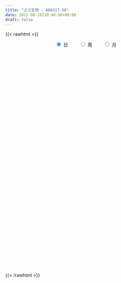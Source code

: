 ```yaml
---
title: "之江生物 - 688317.SH"
date: 2022-08-16T20:48:50+08:00
draft: false
---
```

{{< rawhtml >}}
    <div style="text-align: center">
        <label style="padding: 1rem;"><input style="margin-right: .5rem" type="radio" name="period" value="D" checked onclick="period_change(this)">日</label>
        <label style="padding: 1rem;"><input style="margin-right: .5rem" type="radio" name="period" value="W" onclick="period_change(this)">周</label>
        <label style="padding: 1rem;"><input style="margin-right: .5rem" type="radio" name="period" value="M" onclick="period_change(this)">月</label>
    </div>
    <div id="chart" style="height: 700px;"></div> 
    <script type="text/javascript">
        const D_v = [273358.07,138900.09,87414.25,126066.02,155327.26,144778.95,101269.28,61443.88,83356.17,82583.68,55720.2,56661.61,57348.18,55722.49,40758.19,35967.13,28351.02,38678.85,33268.56,25450.0,26402.52,19611.68,25934.33,51306.34,23849.63,21072.86,20633.33,18527.13,21938.67,14852.11,18927.8,24441.54,22273.63,13093.3,20002.45,15593.29,11213.88,16609.85,15470.84,12709.97,13840.85,11648.99,9468.67,8414.32,7580.34,9095.25,9468.7,7954.92,6936.21,13900.1,14824.82,9898.2,15842.71,10592.05,8342.92,27995.97,17737.87,66024.66,67818.02,68942.82,74286.68,62999.62,43279.19,56809.64,112675.01,99582.14,98002.1,112610.33,60987.16,61069.56,42192.27,26543.36,23295.06,35895.18,24966.22,27757.25,34945.78,25402.89,23434.79,20730.93,21725.67,18390.66,18671.82,20775.34,36966.22,25278.83,60686.53,40297.83,32403.23,20077.08,25009.03,24147.67,26710.16,12986.6,20447.94,15670.17,19231.57,18539.03,10972.2,15643.72,27826.16,15545.38,17591.29,15993.47,12956.09,23278.91,33909.02,23340.0,26867.68,23320.5,10689.36,16472.54,9513.71,19354.03,8890.85,9884.41,10885.35,11101.23,8081.31,10611.03,21738.21,28292.15,19626.34,11213.04,12462.9,14660.64,15119.04,36161.84,29359.53,42731.28,54808.63,65030.96,46223.71,42141.08,35436.4,23849.94,17589.18,19510.25,15419.46,20557.45,16778.1,27637.7,12763.18,12151.11,13490.54,11133.12,11824.27,9093.1,18255.72,37794.89,25943.88,15110.23,9947.19,7938.45,8989.6,9570.33,9397.83,8911.13,13925.08,12100.41,14034.12,10274.3,8874.7,8156.02,10785.83,6238.2,5880.92,5944.57,6311.63,4910.22,9681.28,4585.9,4935.34,4911.21,4777.13,4915.09,4009.01,4461.61,5825.1,11629.29,5551.25,7247.71,4416.69,3131.97,3802.04,6356.61,6552.75,5430.14,9389.93,7057.86,9678.38,4998.47,6451.83,20236.3,7442.92,14419.71,9153.11,10421.01,26305.23,13485.7,8657.18,10240.62,7225.33,8632.42,18845.42,10729.45,13681.76,16779.44,70943.55,56889.27,27149.31,21926.4,17346.11,21005.3,12548.12,8370.28,15886.24,9020.05,8677.36,15242.63,11100.45,9863.11,6912.41,15019.35,10498.54,6663.26,13385.28,6794.76,4758.54,5770.25,7431.64,9664.51,9039.65,6953.43,11020.39,6723.19,36079.7,75176.81,92744.56,66098.79,114039.17,118119.79,104007.9,113233.32,130231.79,130888.17,118263.92,46340.47,55067.38,34584.67,63035.07,122456.03,47837.97,45695.36,48300.62,53674.42,134504.94,60717.4,40515.5,70991.46,45977.14,64201.74,50838.95,55845.6,48287.39,66045.5,68132.4,88426.75,61154.18,75964.32,147679.11,123349.66,101428.55,90588.03,62793.3,107774.86,224620.88,211225.12,118441.78,118109.27,104350.38,91166.22,89922.42,76076.19,43262.87,59561.8,65060.96,57456.26,114317.35,67740.34,74191.19,46220.3,48595.61,43777.36,50996.19,107862.58,72503.67,44758.18,99557.93,72308.31,69015.43,42626.62,39286.49,69275.85,34577.86,48107.73,36349.87,39765.54,86745.19,48368.47,111857.43,127687.34,65556.96,56348.5,64758.84,63811.84,36241.0,34317.59,53383.95,20513.14,46423.19,219411.67,352689.37,357258.05,236778.45,160921.21,108851.19,130968.15,122404.67,75947.27,83813.9,125703.41,87765.99,96055.42,65425.62,93171.18,60503.62,74500.27,97759.99,66560.76,58016.25,68188.59,57157.78,108988.05,70204.0,80437.31,90750.26,88038.59,69730.75,38129.49,30524.77,185870.74,116520.55,67766.65,58675.08,74782.73,90222.14,70183.14,35290.71,140549.92,120735.71,111349.39,91776.86,130520.97,77113.07,65682.49,243787.88,207138.12,232778.09,184090.55,160298.34,142181.77,159711.19,111506.27,73512.82,113797.87,116786.38,75438.35,67342.12,54458.08,104592.96,65159.72,46975.56]
const D_histogram = [0.0,-0.3120683761,-0.4389040738,-0.3009531923,0.4699421729,1.2584767345,1.2001873814,1.129006612,1.123017892,0.7223227019,0.4433127252,0.0225303278,-0.544239422,-0.7726993786,-1.1723217934,-1.5720035555,-1.6817061414,-1.3767098348,-1.2745534365,-1.1449919523,-1.065615137,-0.9211462092,-0.8581389524,-0.5839704135,-0.4368276374,-0.279655325,-0.2233540905,-0.1357163789,-0.1763121028,-0.1581823132,-0.207218989,-0.4765535917,-0.7641005715,-0.8611762638,-0.9683863805,-1.0836939278,-1.0564397108,-0.8475921538,-0.6162664958,-0.3822120533,-0.0965806865,0.0502716797,0.1125380601,0.1833609968,0.248396502,0.2579658949,0.3101763299,0.362695073,0.3786420978,0.4797340886,0.6341822406,0.6919157592,0.7731334696,0.7532845405,0.6521818563,0.7783803624,0.8561387121,1.2721178621,1.5964983383,1.9825839207,2.0003193081,2.1594916484,2.0577288472,1.9717510069,2.7227568784,2.9680866904,3.1863587502,2.0530467691,1.302840241,0.3141058713,-0.6128356136,-1.1868528066,-1.6523721568,-1.7013531048,-1.7789244219,-1.6537818629,-1.4841451295,-1.397429426,-1.3774494829,-1.2682944365,-1.2343510554,-1.136110363,-0.9592865709,-0.7562458174,-0.4218866072,-0.3057742338,0.2973975345,0.6215288136,0.7325713572,0.6693781125,0.6436303941,0.5761415632,0.1886009845,-0.0860949181,-0.3463033299,-0.5549216407,-0.5862626397,-0.6962398408,-0.6981811218,-0.5892330385,-0.3200615882,-0.1712535699,0.0044689221,0.011064107,-0.0057544125,0.1008545589,0.2566708218,0.284604601,0.2251656974,-0.0044967017,-0.1284148942,-0.2513799469,-0.2952528296,-0.4116620634,-0.4394979004,-0.3774479112,-0.3597309125,-0.2812032756,-0.2714209534,-0.2459087943,-0.3804312008,-0.1950790979,-0.0118752097,0.0697843519,0.0240076878,0.0213168209,0.0208348823,0.262307827,0.4303024978,0.7109337378,0.9858432782,1.4568502998,1.5032802172,1.259226096,0.8825928478,0.6448102252,0.4386814194,0.2353949628,0.0886824995,-0.0055090467,-0.1543668795,-0.4359087733,-0.5812837029,-0.6106681544,-0.7086477239,-0.6392916343,-0.5144565526,-0.4138266618,-0.4341701916,-0.8524752469,-1.2212895398,-1.4163511764,-1.4245985696,-1.3707873746,-1.2350177942,-0.9960211518,-0.7759725653,-0.580119672,-0.4753854395,-0.3817535059,-0.1931812035,-0.054740822,0.017703739,0.0392017946,0.135403107,0.1830924247,0.2517031208,0.2743733721,0.2843042242,0.2704036264,0.1619062455,0.1181368833,0.1035612841,0.1161081062,0.1268634317,0.1707426376,0.2039759237,0.1957824989,0.1392707168,0.2574209337,0.2931943387,0.3781766191,0.3897678377,0.4266151068,0.401083599,0.2698699883,0.1903611408,0.169330133,0.2501242852,0.2118837463,0.29328562,0.3413567468,0.3882131771,0.5164828208,0.5627967929,0.6567783939,0.6650853343,0.5858328979,0.6995790815,0.6803996335,0.6150120466,0.4671667143,0.3840903756,0.305522615,0.321271424,0.2675810594,0.2376662494,0.2485688796,0.6515067615,0.8940129994,0.8623075937,0.7713855836,0.5455239824,0.1582513391,-0.187081742,-0.3637923224,-0.4049374934,-0.4365287863,-0.4428882957,-0.3606144206,-0.3494459676,-0.3909303227,-0.3895986134,-0.3076437997,-0.3019191016,-0.3212497443,-0.431758425,-0.4918067122,-0.4789444,-0.4531509742,-0.3908539395,-0.2652941935,-0.1730685429,-0.1195779296,-0.1171479237,-0.0929752607,0.0784252877,0.7343546806,1.1192976383,1.3876041166,1.8393551876,2.3654484424,2.0768146483,1.2687776043,0.5384161859,-0.2063937944,-1.0273207689,-1.5570193267,-1.9290246635,-2.057677788,-2.2004196689,-2.3739556812,-2.3550885075,-2.196570007,-1.9327643056,-1.7515131036,-1.7545120482,-1.5912324802,-1.3758904771,-1.0767189718,-0.8167294895,-0.5203139899,-0.2288217672,-0.1083367252,0.0629066213,0.1247414895,0.2740196056,0.4441284382,0.5395063659,0.6500997977,0.8037941182,0.9618507884,1.031753594,0.7940510871,0.6039420746,0.7119909564,1.0621738683,1.1444832245,1.0155952559,0.8104669768,0.6711196618,0.6464245034,0.6449109,0.4810379337,0.3671232935,0.3139071217,0.1348838701,0.0966827357,0.2499984687,0.3079771721,0.2590631791,0.1866060913,0.1614779058,0.0240122126,-0.0312087305,0.0644503188,0.0925250707,0.0165680819,0.1027118659,0.0591546665,0.0972724313,0.0720434933,0.0133738231,-0.2246694601,-0.4051585066,-0.6917129168,-0.8749864396,-0.8140832752,-0.9984179468,-0.9728888907,-0.5666914684,-0.1812166638,0.0546890839,0.1703167418,0.2117649635,0.3068099511,0.346803693,0.320687458,0.1988897241,0.1009097587,0.0827531911,0.4472434206,1.1884341642,1.5536404521,1.4320339529,1.1673195313,0.7922152145,0.5278754856,0.2249994602,0.0154423353,-0.1214832929,-0.109065481,-0.1355470381,-0.2434250708,-0.2959171455,-0.2247525289,-0.2350157039,-0.3163024093,-0.2699209078,-0.2168114215,-0.1413532424,-0.1199766458,-0.136535366,-0.0525238895,-0.0291003013,0.0151749986,-0.0159896701,-0.0825576761,-0.2078431659,-0.2748218718,-0.3087756257,0.062083324,0.1999431954,0.2364116894,0.2419791787,0.2592439724,0.2376721266,0.0774755617,-0.003119299,0.0974078225,0.1974768552,0.3362352575,0.3629296101,0.5130780631,0.4954393598,0.3456269422,0.6388738686,0.5592837954,0.7690181963,0.899735665,0.9337331477,0.8144914934,0.3649189077,0.044381637,-0.1830440959,-0.1968185266,-0.1406038097,-0.215455347,-0.3297511675,-0.3784256154,-0.3015073219,-0.3464115001,-0.379012481]
const D_fast = [0.0,-0.3900854701,-0.6266471863,-0.5639346029,0.3244463055,1.4276000508,1.669357543,1.8804284267,2.1551941797,1.935079665,1.7668978696,1.3517480542,0.6489184489,0.2272836476,-0.4654192155,-1.2581018665,-1.7882309877,-1.8274121398,-2.0438941006,-2.2005806045,-2.3876075735,-2.473425198,-2.6249526793,-2.4967767438,-2.458840877,-2.3715823959,-2.371119684,-2.3174110671,-2.4020848167,-2.4235006054,-2.5243420285,-2.9128150291,-3.3913871518,-3.70375691,-4.0530636219,-4.4392946512,-4.6761503619,-4.6792008433,-4.6019418092,-4.4634403801,-4.2019541848,-4.0425338987,-3.9521330033,-3.8354698175,-3.7083351867,-3.6342743201,-3.5045198027,-3.3613272913,-3.250719742,-3.0296942291,-2.716700517,-2.4859880586,-2.2114869808,-2.0430147748,-1.9810719948,-1.6602783981,-1.3684853705,-0.6344767549,0.0890283059,0.9707598685,1.4885750828,2.1876203353,2.6002897458,3.0072496572,4.4389447484,5.426296233,6.4411579804,5.8211076915,5.3966112237,4.4864033218,3.4062529335,2.5355225389,1.6569101495,1.1825909253,0.6602885027,0.371985596,0.170586047,-0.0920556059,-0.4164380337,-0.6243565963,-0.8990009791,-1.0847878775,-1.147785728,-1.1338064289,-0.9049188705,-0.8652500556,-0.1877289037,0.2917845789,0.5859699618,0.6901212451,0.8252811253,0.9018276853,0.5614373526,0.2652177205,-0.0815665238,-0.4289152447,-0.6068219037,-0.8908590649,-1.0673456264,-1.1057058028,-0.9165497495,-0.8105551237,-0.6337154012,-0.6243541896,-0.6426113122,-0.510788701,-0.2908047327,-0.1917198033,-0.1948672825,-0.425653857,-0.5816757731,-0.7674858125,-0.8851719026,-1.1044966523,-1.2422069644,-1.2745189529,-1.3467346824,-1.3385078644,-1.3965807805,-1.4325458199,-1.6621760267,-1.5255936983,-1.3453586125,-1.2462529629,-1.286027705,-1.2833893668,-1.2786625847,-0.9716126833,-0.6960423881,-0.2376777136,0.2836926463,1.1189122428,1.5411622146,1.6119146174,1.4559295812,1.3793495148,1.2828910638,1.1384533479,1.0139115096,0.9183427016,0.730893149,0.3403740618,0.0496782065,-0.1323732836,-0.407514784,-0.497981603,-0.5017606595,-0.5045874341,-0.6334735118,-1.2648973789,-1.9390340567,-2.4881834874,-2.852580523,-3.1414661717,-3.3144510398,-3.3244596853,-3.2984042402,-3.2475812649,-3.2616933922,-3.2634998351,-3.1232228336,-2.9984676576,-2.9215971619,-2.8902986576,-2.7602465685,-2.6667841446,-2.5352476683,-2.4439840739,-2.3629771658,-2.309276857,-2.3772976765,-2.3915328179,-2.3802180961,-2.3386442474,-2.296173064,-2.2096081987,-2.1253809317,-2.0846287318,-2.1063228346,-1.9238173843,-1.8147453947,-1.6352189595,-1.5261857815,-1.3826847356,-1.3079453437,-1.3716914573,-1.4036100197,-1.3823084943,-1.2389832707,-1.2242528731,-1.0695295944,-0.9361192809,-0.7922095563,-0.5348192073,-0.347806037,-0.0896298376,0.0849484365,0.1521542245,0.4407951785,0.5917156389,0.6800810636,0.6490274098,0.661973665,0.6597865583,0.7558532232,0.7690581235,0.7985598758,0.8716047259,1.4374192982,1.9034287859,2.0873002787,2.1892246645,2.0997440589,1.7520342504,1.3599307338,1.0922720728,0.9498925284,0.809169039,0.6920874556,0.6842077255,0.6080146866,0.4687977508,0.3727298068,0.3777736706,0.3080185932,0.2083755145,-0.0100727725,-0.1930727378,-0.2999465255,-0.3874408433,-0.4228572935,-0.3636210958,-0.3146625809,-0.29106645,-0.317923425,-0.3169945772,-0.125987707,0.7135303561,1.3782977234,1.9935052309,2.9050950988,4.0225504642,4.2531203322,3.7622776893,3.1665203173,2.3701118884,1.2923547217,0.3734013322,-0.4808601705,-1.1239327419,-1.8167795401,-2.5838044727,-3.1537094259,-3.5443334271,-3.7637188021,-4.020345876,-4.4619728327,-4.6965013847,-4.8251320009,-4.7951402386,-4.7393331287,-4.5729961265,-4.3387093457,-4.2453084849,-4.0583384831,-3.9653182425,-3.747535225,-3.4663942829,-3.2361397637,-2.9630213824,-2.6083785324,-2.2098591651,-1.882017961,-1.9212076961,-1.96033119,-1.6742845691,-1.0585581901,-0.6901280278,-0.5651171824,-0.5676287173,-0.5391961169,-0.4022851494,-0.2425710279,-0.2861845107,-0.3083183276,-0.2830577189,-0.428360003,-0.4423904535,-0.2265751032,-0.0916021068,-0.0757503051,-0.10155587,-0.086314579,-0.2177772191,-0.2808003449,-0.1690287158,-0.1178226963,-0.1896376646,-0.0778159142,-0.1065844469,-0.0441485742,-0.051366639,-0.1066928534,-0.4009035017,-0.6826821748,-1.1421648141,-1.5441849468,-1.6868026012,-2.1207417595,-2.3384349261,-2.0739103709,-1.7337397323,-1.4841617136,-1.3259548703,-1.2315654076,-1.0598179323,-0.9331232672,-0.8790676376,-0.9511429405,-1.0238954663,-1.0213637361,-0.5450626514,0.4932366332,1.2468530342,1.4832550232,1.5103704844,1.3333199712,1.2009491137,0.9543229533,0.7486264123,0.5813299609,0.5664814026,0.5061130859,0.3373787855,0.2109074244,0.2258839088,0.1568668078,-0.0034954999,-0.0245942253,-0.0256875945,0.014432274,0.0058147092,-0.0448778525,0.0260026516,0.0421511645,0.090220214,0.0550581279,-0.0321492972,-0.2093955784,-0.3450797523,-0.4562274127,-0.0698476319,0.1179980383,0.2135694546,0.2796317386,0.3617075254,0.3995537113,0.2587260368,0.1773513513,0.3022304285,0.4516686749,0.6744858917,0.7919126467,1.0703306156,1.1765517522,1.1131460701,1.5661114637,1.6263423394,2.0283312894,2.3839826743,2.6514134439,2.735794663,2.3774518042,2.0680099428,1.7948231859,1.7318441235,1.7529078881,1.624192514,1.4274589016,1.2841780498,1.2857195129,1.1542124596,1.0268583585]
const D_slow = [0.0,-0.078017094,-0.1877431125,-0.2629814106,-0.1454958673,0.1691233163,0.4691701616,0.7514218146,1.0321762877,1.2127569631,1.3235851444,1.3292177264,1.1931578709,0.9999830262,0.7069025779,0.313901689,-0.1065248463,-0.450702305,-0.7693406641,-1.0555886522,-1.3219924365,-1.5522789888,-1.7668137269,-1.9128063302,-2.0220132396,-2.0919270709,-2.1477655935,-2.1816946882,-2.2257727139,-2.2653182922,-2.3171230395,-2.4362614374,-2.6272865803,-2.8425806462,-3.0846772414,-3.3556007233,-3.619710651,-3.8316086895,-3.9856753134,-4.0812283268,-4.1053734984,-4.0928055784,-4.0646710634,-4.0188308142,-3.9567316887,-3.892240215,-3.8146961325,-3.7240223643,-3.6293618398,-3.5094283177,-3.3508827575,-3.1779038177,-2.9846204504,-2.7962993152,-2.6332538512,-2.4386587605,-2.2246240825,-1.906594617,-1.5074700324,-1.0118240522,-0.5117442252,0.0281286869,0.5425608987,1.0354986504,1.71618787,2.4582095426,3.2547992302,3.7680609224,4.0937709827,4.1722974505,4.0190885471,3.7223753455,3.3092823063,2.8839440301,2.4392129246,2.0257674589,1.6547311765,1.30537382,0.9610114493,0.6439378402,0.3353500763,0.0513224856,-0.1884991572,-0.3775606115,-0.4830322633,-0.5594758218,-0.4851264381,-0.3297442347,-0.1466013954,0.0207431327,0.1816507312,0.325686122,0.3728363681,0.3513126386,0.2647368061,0.126006396,-0.020559264,-0.1946192242,-0.3691645046,-0.5164727643,-0.5964881613,-0.6393015538,-0.6381843233,-0.6354182965,-0.6368568997,-0.6116432599,-0.5474755545,-0.4763244042,-0.4200329799,-0.4211571553,-0.4532608789,-0.5161058656,-0.589919073,-0.6928345888,-0.802709064,-0.8970710418,-0.9870037699,-1.0573045888,-1.1251598271,-1.1866370257,-1.2817448259,-1.3305146004,-1.3334834028,-1.3160373148,-1.3100353929,-1.3047061876,-1.2994974671,-1.2339205103,-1.1263448859,-0.9486114514,-0.7021506319,-0.3379380569,0.0378819974,0.3526885214,0.5733367333,0.7345392896,0.8442096445,0.9030583852,0.92522901,0.9238517484,0.8852600285,0.7762828352,0.6309619094,0.4782948708,0.3011329399,0.1413100313,0.0126958931,-0.0907607723,-0.1993033202,-0.412422132,-0.7177445169,-1.071832311,-1.4279819534,-1.7706787971,-2.0794332456,-2.3284385336,-2.5224316749,-2.6674615929,-2.7863079528,-2.8817463292,-2.9300416301,-2.9437268356,-2.9393009009,-2.9295004522,-2.8956496755,-2.8498765693,-2.7869507891,-2.7183574461,-2.64728139,-2.5796804834,-2.539203922,-2.5096697012,-2.4837793802,-2.4547523536,-2.4230364957,-2.3803508363,-2.3293568554,-2.2804112307,-2.2455935515,-2.181238318,-2.1079397334,-2.0133955786,-1.9159536192,-1.8092998425,-1.7090289427,-1.6415614456,-1.5939711604,-1.5516386272,-1.4891075559,-1.4361366193,-1.3628152143,-1.2774760277,-1.1804227334,-1.0513020282,-0.9106028299,-0.7464082315,-0.5801368979,-0.4336786734,-0.258783903,-0.0886839946,0.065069017,0.1818606956,0.2778832895,0.3542639432,0.4345817992,0.5014770641,0.5608936264,0.6230358463,0.7859125367,1.0094157865,1.2249926849,1.4178390809,1.5542200765,1.5937829112,1.5470124757,1.4560643951,1.3548300218,1.2456978252,1.1349757513,1.0448221462,0.9574606542,0.8597280736,0.7623284202,0.6854174703,0.6099376949,0.5296252588,0.4216856526,0.2987339745,0.1789978745,0.0657101309,-0.0320033539,-0.0983269023,-0.141594038,-0.1714885204,-0.2007755013,-0.2240193165,-0.2044129946,-0.0208243245,0.2590000851,0.6059011143,1.0657399112,1.6571020218,2.1763056839,2.4935000849,2.6281041314,2.5765056828,2.3196754906,1.9304206589,1.448164493,0.9337450461,0.3836401288,-0.2098487915,-0.7986209184,-1.3477634201,-1.8309544965,-2.2688327724,-2.7074607845,-3.1052689045,-3.4492415238,-3.7184212667,-3.9226036391,-4.0526821366,-4.1098875784,-4.1369717597,-4.1212451044,-4.090059732,-4.0215548306,-3.9105227211,-3.7756461296,-3.6131211802,-3.4121726506,-3.1717099535,-2.913771555,-2.7152587832,-2.5642732646,-2.3862755255,-2.1207320584,-1.8346112523,-1.5807124383,-1.3780956941,-1.2103157787,-1.0487096528,-0.8874819278,-0.7672224444,-0.675441621,-0.5969648406,-0.5632438731,-0.5390731891,-0.476573572,-0.3995792789,-0.3348134842,-0.2881619613,-0.2477924849,-0.2417894317,-0.2495916143,-0.2334790346,-0.210347767,-0.2062057465,-0.18052778,-0.1657391134,-0.1414210056,-0.1234101322,-0.1200666765,-0.1762340415,-0.2775236682,-0.4504518974,-0.6691985072,-0.872719326,-1.1223238127,-1.3655460354,-1.5072189025,-1.5525230685,-1.5388507975,-1.496271612,-1.4433303712,-1.3666278834,-1.2799269601,-1.1997550956,-1.1500326646,-1.1248052249,-1.1041169272,-0.992306072,-0.695197531,-0.3067874179,0.0512210703,0.3430509531,0.5411047567,0.6730736281,0.7293234932,0.733184077,0.7028132538,0.6755468835,0.641660124,0.5808038563,0.5068245699,0.4506364377,0.3918825117,0.3128069094,0.2453266825,0.1911238271,0.1557855165,0.125791355,0.0916575135,0.0785265411,0.0712514658,0.0750452154,0.0710477979,0.0504083789,-0.0015524126,-0.0702578805,-0.1474517869,-0.1319309559,-0.0819451571,-0.0228422348,0.0376525599,0.102463553,0.1618815847,0.1812504751,0.1804706503,0.204822606,0.2541918198,0.3382506341,0.4289830367,0.5572525525,0.6811123924,0.767519128,0.9272375951,1.0670585439,1.259313093,1.4842470093,1.7176802962,1.9213031696,2.0125328965,2.0236283058,1.9778672818,1.9286626501,1.8935116977,1.839647861,1.7572100691,1.6626036652,1.5872268348,1.5006239597,1.4058708395]
const D_data = [['2021-01-18', 90.0, 74.88, 73.28, 92.88],['2021-01-19', 74.88, 69.99, 69.75, 75.79],['2021-01-20', 70.1, 70.8, 67.5, 72.45],['2021-01-21', 78.0, 73.82, 73.7, 79.8],['2021-01-22', 72.5, 84.26, 72.02, 86.72],['2021-01-25', 87.23, 89.41, 83.0, 93.8],['2021-01-26', 86.96, 81.81, 81.72, 89.38],['2021-01-27', 82.9, 82.32, 81.53, 85.8],['2021-01-28', 83.67, 83.96, 82.75, 89.0],['2021-01-29', 83.88, 78.81, 77.31, 86.0],['2021-02-01', 77.99, 79.14, 75.1, 80.66],['2021-02-02', 78.6, 75.84, 75.5, 81.38],['2021-02-03', 75.19, 71.3, 71.0, 75.2],['2021-02-04', 70.9, 73.01, 69.44, 74.29],['2021-02-05', 72.58, 68.5, 68.1, 73.88],['2021-02-08', 68.5, 65.3, 65.0, 68.85],['2021-02-09', 65.0, 66.26, 64.83, 67.28],['2021-02-10', 66.27, 70.72, 66.27, 71.05],['2021-02-18', 71.88, 68.13, 67.01, 71.88],['2021-02-19', 68.08, 68.0, 66.17, 68.09],['2021-02-22', 67.85, 66.88, 66.66, 67.87],['2021-02-23', 66.97, 67.3, 66.66, 67.66],['2021-02-24', 67.3, 65.89, 65.5, 67.97],['2021-02-25', 68.29, 68.61, 67.5, 71.5],['2021-02-26', 67.7, 67.47, 66.66, 68.56],['2021-03-01', 67.15, 67.84, 67.0, 68.75],['2021-03-02', 68.49, 66.65, 66.45, 68.5],['2021-03-03', 66.4, 66.98, 65.81, 67.03],['2021-03-04', 66.5, 65.06, 65.01, 66.88],['2021-03-05', 64.9, 65.28, 64.28, 65.65],['2021-03-08', 65.37, 63.88, 63.8, 65.69],['2021-03-09', 64.0, 59.64, 59.52, 64.0],['2021-03-10', 60.15, 57.04, 56.69, 60.3],['2021-03-11', 57.01, 57.34, 56.7, 57.89],['2021-03-12', 57.51, 55.5, 55.03, 57.83],['2021-03-15', 55.0, 53.51, 53.29, 55.32],['2021-03-16', 53.51, 53.7, 53.33, 54.27],['2021-03-17', 53.7, 55.32, 53.51, 55.73],['2021-03-18', 54.91, 55.65, 54.91, 56.39],['2021-03-19', 55.38, 55.97, 54.7, 56.61],['2021-03-22', 56.61, 57.25, 56.0, 57.53],['2021-03-23', 57.0, 56.08, 55.77, 57.0],['2021-03-24', 55.78, 55.07, 54.62, 56.43],['2021-03-25', 54.88, 55.08, 54.72, 55.53],['2021-03-26', 54.94, 54.98, 54.7, 55.44],['2021-03-29', 54.98, 54.13, 53.83, 54.99],['2021-03-30', 54.13, 54.51, 53.37, 54.91],['2021-03-31', 54.53, 54.53, 54.37, 55.49],['2021-04-01', 54.56, 54.03, 53.7, 54.75],['2021-04-02', 54.04, 55.25, 53.71, 56.09],['2021-04-06', 55.3, 56.57, 54.86, 56.68],['2021-04-07', 56.09, 56.0, 55.55, 56.58],['2021-04-08', 55.97, 56.82, 55.58, 57.66],['2021-04-09', 56.99, 55.92, 55.7, 57.3],['2021-04-12', 55.95, 54.75, 54.51, 56.4],['2021-04-13', 54.74, 57.88, 54.74, 58.66],['2021-04-14', 57.98, 58.15, 56.9, 58.58],['2021-04-15', 58.15, 64.29, 57.8, 66.52],['2021-04-16', 64.0, 66.06, 62.31, 68.95],['2021-04-19', 66.3, 70.02, 65.6, 72.37],['2021-04-20', 69.5, 67.99, 65.08, 71.47],['2021-04-21', 66.8, 71.88, 66.8, 73.1],['2021-04-22', 70.92, 70.5, 69.2, 71.86],['2021-04-23', 70.1, 71.92, 70.1, 75.32],['2021-04-26', 73.08, 86.3, 73.03, 86.3],['2021-04-27', 86.5, 85.25, 84.5, 92.69],['2021-04-28', 84.81, 89.05, 79.06, 90.65],['2021-04-29', 82.32, 72.23, 71.77, 82.97],['2021-04-30', 73.15, 73.83, 72.58, 77.49],['2021-05-06', 74.4, 67.36, 66.53, 75.79],['2021-05-07', 67.7, 63.4, 63.33, 68.5],['2021-05-10', 63.95, 63.58, 63.2, 65.3],['2021-05-11', 63.2, 61.48, 60.8, 63.64],['2021-05-12', 60.99, 64.4, 60.48, 64.92],['2021-05-13', 63.3, 62.68, 62.45, 64.45],['2021-05-14', 63.38, 64.29, 63.38, 65.36],['2021-05-17', 65.05, 64.65, 64.32, 67.27],['2021-05-18', 64.67, 63.36, 61.6, 64.97],['2021-05-19', 63.36, 61.86, 61.71, 63.8],['2021-05-20', 61.7, 62.38, 61.58, 63.2],['2021-05-21', 62.36, 60.89, 60.83, 62.86],['2021-05-24', 61.2, 61.13, 59.78, 61.37],['2021-05-25', 61.4, 62.01, 61.4, 62.56],['2021-05-26', 62.2, 62.64, 61.21, 63.28],['2021-05-27', 62.99, 65.21, 62.69, 66.19],['2021-05-28', 65.88, 63.33, 63.12, 65.88],['2021-05-31', 64.68, 71.31, 64.62, 72.47],['2021-06-01', 71.0, 70.64, 69.51, 71.88],['2021-06-02', 71.07, 69.66, 68.78, 71.64],['2021-06-03', 69.9, 68.16, 68.01, 70.6],['2021-06-04', 67.9, 68.93, 67.68, 70.99],['2021-06-07', 69.5, 68.68, 68.15, 70.43],['2021-06-08', 67.34, 63.79, 63.48, 67.34],['2021-06-09', 63.8, 63.5, 63.4, 64.43],['2021-06-10', 63.69, 62.1, 61.85, 63.69],['2021-06-11', 62.38, 61.14, 61.11, 62.38],['2021-06-15', 61.11, 62.26, 60.25, 62.88],['2021-06-16', 61.6, 60.36, 60.3, 62.28],['2021-06-17', 61.0, 60.81, 60.21, 61.15],['2021-06-18', 60.81, 61.91, 60.51, 62.6],['2021-06-21', 62.3, 64.5, 62.1, 65.47],['2021-06-22', 64.4, 63.84, 63.0, 64.5],['2021-06-23', 63.99, 64.9, 63.6, 65.13],['2021-06-24', 64.8, 63.19, 62.71, 64.8],['2021-06-25', 63.19, 62.78, 62.5, 63.78],['2021-06-28', 62.5, 64.52, 62.42, 65.48],['2021-06-29', 64.84, 65.91, 63.85, 67.45],['2021-06-30', 66.01, 64.95, 63.8, 66.01],['2021-07-01', 64.93, 63.91, 63.87, 66.58],['2021-07-02', 63.88, 61.02, 60.65, 63.91],['2021-07-05', 61.08, 61.27, 60.61, 61.78],['2021-07-06', 61.23, 60.39, 59.87, 61.28],['2021-07-07', 59.98, 60.63, 59.97, 60.88],['2021-07-08', 60.78, 58.91, 58.9, 60.79],['2021-07-09', 58.25, 59.18, 58.25, 59.47],['2021-07-12', 59.49, 59.95, 59.21, 60.39],['2021-07-13', 60.28, 59.18, 58.66, 60.28],['2021-07-14', 58.8, 59.8, 58.8, 60.38],['2021-07-15', 59.49, 58.8, 58.5, 59.49],['2021-07-16', 59.33, 58.72, 58.67, 60.13],['2021-07-19', 58.0, 55.99, 55.53, 58.0],['2021-07-20', 57.0, 59.72, 57.0, 60.3],['2021-07-21', 59.17, 60.42, 59.0, 60.8],['2021-07-22', 60.36, 59.7, 59.08, 60.5],['2021-07-23', 59.61, 58.05, 57.9, 59.87],['2021-07-26', 58.5, 58.29, 56.8, 59.18],['2021-07-27', 58.43, 58.14, 58.0, 59.57],['2021-07-28', 58.23, 61.76, 57.68, 62.39],['2021-07-29', 61.3, 62.06, 61.05, 63.18],['2021-07-30', 62.12, 65.0, 61.28, 66.49],['2021-08-02', 67.9, 67.0, 66.01, 69.95],['2021-08-03', 66.3, 72.39, 66.3, 73.88],['2021-08-04', 71.99, 69.64, 68.1, 72.0],['2021-08-05', 70.57, 66.6, 66.51, 71.63],['2021-08-06', 66.99, 64.18, 63.26, 67.29],['2021-08-09', 64.8, 64.96, 64.3, 66.2],['2021-08-10', 64.64, 64.7, 63.87, 65.53],['2021-08-11', 65.05, 64.02, 63.5, 65.38],['2021-08-12', 64.03, 64.04, 63.11, 64.83],['2021-08-13', 64.49, 64.21, 63.86, 65.64],['2021-08-16', 64.31, 62.93, 62.77, 64.56],['2021-08-17', 63.01, 59.98, 59.77, 63.27],['2021-08-18', 60.02, 60.22, 59.69, 60.79],['2021-08-19', 60.22, 60.8, 59.89, 61.28],['2021-08-20', 60.7, 59.12, 58.76, 60.7],['2021-08-23', 59.34, 60.63, 58.9, 60.75],['2021-08-24', 60.6, 61.4, 60.3, 61.48],['2021-08-25', 61.39, 61.33, 60.65, 62.0],['2021-08-26', 61.01, 59.67, 59.11, 61.5],['2021-08-27', 53.7, 52.93, 51.88, 53.7],['2021-08-30', 52.5, 50.5, 50.4, 52.5],['2021-08-31', 51.0, 49.96, 49.2, 51.78],['2021-09-01', 50.0, 50.43, 49.11, 50.8],['2021-09-02', 50.44, 49.98, 49.8, 50.45],['2021-09-03', 49.99, 50.2, 49.62, 50.68],['2021-09-06', 50.24, 51.3, 50.03, 51.56],['2021-09-07', 51.3, 51.25, 51.0, 51.65],['2021-09-08', 50.97, 51.16, 50.97, 51.6],['2021-09-09', 51.2, 50.02, 49.97, 51.49],['2021-09-10', 50.35, 49.67, 49.16, 50.35],['2021-09-13', 50.3, 50.98, 50.2, 51.62],['2021-09-14', 50.98, 50.72, 50.46, 51.35],['2021-09-15', 50.78, 50.03, 49.84, 50.8],['2021-09-16', 50.04, 49.25, 49.13, 50.25],['2021-09-17', 49.48, 50.16, 48.61, 50.26],['2021-09-22', 49.94, 49.66, 49.5, 50.5],['2021-09-23', 49.71, 50.01, 49.71, 50.29],['2021-09-24', 50.01, 49.5, 49.29, 50.28],['2021-09-27', 49.11, 49.27, 49.04, 50.16],['2021-09-28', 49.28, 48.81, 48.8, 49.5],['2021-09-29', 48.62, 47.1, 47.08, 48.92],['2021-09-30', 47.5, 47.25, 47.04, 47.78],['2021-10-08', 47.22, 47.19, 47.0, 47.6],['2021-10-11', 47.13, 47.26, 47.09, 47.73],['2021-10-12', 47.28, 47.05, 46.68, 47.28],['2021-10-13', 47.07, 47.39, 46.52, 47.73],['2021-10-14', 47.5, 47.28, 47.14, 47.61],['2021-10-15', 47.55, 46.66, 46.59, 47.55],['2021-10-18', 46.88, 45.69, 45.6, 46.88],['2021-10-19', 46.2, 47.89, 45.95, 49.0],['2021-10-20', 47.62, 47.19, 47.01, 48.0],['2021-10-21', 47.19, 48.11, 47.05, 48.54],['2021-10-22', 48.11, 47.48, 47.41, 48.48],['2021-10-25', 47.8, 47.99, 47.55, 48.5],['2021-10-26', 47.99, 47.32, 47.25, 48.18],['2021-10-27', 47.33, 45.6, 45.56, 47.33],['2021-10-28', 45.61, 45.63, 45.17, 46.46],['2021-10-29', 45.68, 46.01, 45.07, 46.83],['2021-11-01', 46.18, 47.4, 46.03, 48.0],['2021-11-02', 47.14, 46.0, 45.9, 47.58],['2021-11-03', 46.7, 47.62, 46.59, 48.06],['2021-11-04', 47.6, 47.62, 47.1, 47.65],['2021-11-05', 48.0, 47.98, 47.47, 48.17],['2021-11-08', 48.98, 49.68, 48.98, 51.5],['2021-11-09', 49.57, 49.42, 49.05, 50.0],['2021-11-10', 51.35, 50.77, 49.68, 51.39],['2021-11-11', 50.2, 50.41, 50.04, 51.34],['2021-11-12', 50.37, 49.55, 49.22, 50.45],['2021-11-15', 50.0, 52.53, 49.63, 53.35],['2021-11-16', 52.6, 51.65, 51.34, 52.88],['2021-11-17', 51.5, 51.36, 50.98, 51.97],['2021-11-18', 51.9, 50.2, 50.12, 51.95],['2021-11-19', 50.74, 50.76, 49.88, 51.0],['2021-11-22', 50.64, 50.7, 49.95, 51.08],['2021-11-23', 51.5, 52.02, 51.5, 53.5],['2021-11-24', 52.47, 51.35, 51.01, 52.47],['2021-11-25', 51.9, 51.7, 51.08, 52.85],['2021-11-26', 52.2, 52.44, 52.09, 54.3],['2021-11-29', 58.5, 58.94, 57.26, 61.9],['2021-11-30', 57.68, 59.43, 56.21, 60.0],['2021-12-01', 58.99, 57.43, 57.0, 59.5],['2021-12-02', 57.9, 57.2, 57.01, 58.84],['2021-12-03', 57.1, 55.39, 55.28, 57.15],['2021-12-06', 55.38, 52.21, 52.09, 55.38],['2021-12-07', 52.25, 50.96, 50.69, 52.74],['2021-12-08', 51.37, 51.65, 50.88, 51.67],['2021-12-09', 52.28, 52.65, 52.02, 53.7],['2021-12-10', 52.2, 52.42, 51.83, 52.66],['2021-12-13', 53.08, 52.45, 52.16, 53.15],['2021-12-14', 52.8, 53.6, 52.69, 54.28],['2021-12-15', 53.6, 52.82, 52.78, 53.95],['2021-12-16', 52.5, 51.91, 51.79, 52.97],['2021-12-17', 51.91, 52.14, 51.81, 52.57],['2021-12-20', 52.18, 53.2, 52.14, 53.69],['2021-12-21', 52.98, 52.33, 51.71, 53.3],['2021-12-22', 52.1, 51.81, 51.81, 52.4],['2021-12-23', 51.82, 50.08, 50.02, 52.08],['2021-12-24', 50.08, 49.93, 49.9, 50.49],['2021-12-27', 49.92, 50.36, 49.92, 50.73],['2021-12-28', 50.49, 50.27, 49.65, 50.75],['2021-12-29', 50.27, 50.63, 50.08, 50.95],['2021-12-30', 50.65, 51.66, 50.65, 51.87],['2021-12-31', 51.66, 51.64, 51.09, 51.99],['2022-01-04', 51.64, 51.41, 51.34, 52.1],['2022-01-05', 51.43, 50.8, 49.83, 51.43],['2022-01-06', 50.6, 51.03, 50.13, 51.32],['2022-01-07', 51.5, 53.37, 51.2, 54.87],['2022-01-10', 54.8, 62.0, 54.75, 63.12],['2022-01-11', 59.5, 62.19, 58.42, 65.98],['2022-01-12', 62.4, 63.57, 59.99, 65.67],['2022-01-13', 63.82, 69.24, 63.8, 76.0],['2022-01-14', 70.03, 74.71, 66.53, 79.36],['2022-01-17', 72.1, 67.2, 66.66, 72.17],['2022-01-18', 63.3, 59.39, 57.58, 64.5],['2022-01-19', 58.0, 57.28, 55.78, 58.99],['2022-01-20', 57.0, 53.6, 53.41, 58.0],['2022-01-21', 52.5, 48.25, 47.94, 52.5],['2022-01-24', 47.8, 47.5, 47.01, 48.19],['2022-01-25', 47.69, 45.87, 45.81, 48.76],['2022-01-26', 45.65, 46.13, 45.65, 46.9],['2022-01-27', 46.57, 43.6, 43.5, 46.9],['2022-01-28', 42.0, 40.53, 40.5, 43.9],['2022-02-07', 40.8, 40.55, 40.02, 41.39],['2022-02-08', 40.47, 40.8, 39.71, 40.88],['2022-02-09', 40.58, 41.38, 40.15, 41.73],['2022-02-10', 41.38, 39.78, 39.78, 41.65],['2022-02-11', 39.77, 36.19, 36.08, 39.77],['2022-02-14', 36.6, 36.95, 36.18, 37.67],['2022-02-15', 36.91, 36.97, 36.43, 37.23],['2022-02-16', 37.08, 37.92, 36.87, 38.55],['2022-02-17', 37.71, 37.64, 37.51, 38.36],['2022-02-18', 37.5, 38.5, 37.13, 39.06],['2022-02-21', 38.52, 39.15, 38.24, 39.24],['2022-02-22', 38.48, 37.4, 37.03, 38.48],['2022-02-23', 37.35, 38.22, 37.28, 38.37],['2022-02-24', 37.88, 36.97, 36.53, 38.92],['2022-02-25', 37.36, 38.22, 37.36, 38.59],['2022-02-28', 38.66, 39.07, 37.33, 39.77],['2022-03-01', 38.92, 38.7, 38.31, 39.46],['2022-03-02', 38.32, 39.4, 37.88, 39.78],['2022-03-03', 39.02, 40.74, 39.02, 41.48],['2022-03-04', 40.49, 41.88, 40.2, 42.42],['2022-03-07', 42.61, 41.76, 40.82, 44.5],['2022-03-08', 41.16, 37.78, 37.37, 41.55],['2022-03-09', 37.99, 37.4, 35.7, 38.4],['2022-03-10', 38.5, 41.09, 38.26, 41.12],['2022-03-11', 42.32, 45.76, 40.66, 47.08],['2022-03-14', 47.07, 44.18, 44.18, 48.86],['2022-03-15', 42.57, 42.03, 41.88, 44.82],['2022-03-16', 43.63, 40.69, 38.5, 43.79],['2022-03-17', 40.43, 40.99, 40.2, 42.67],['2022-03-18', 41.48, 42.35, 40.53, 42.88],['2022-03-21', 43.0, 42.95, 41.82, 43.5],['2022-03-22', 42.7, 40.8, 40.56, 42.7],['2022-03-23', 40.62, 40.91, 40.38, 41.19],['2022-03-24', 40.57, 41.4, 40.05, 41.98],['2022-03-25', 41.38, 39.29, 39.17, 41.42],['2022-03-28', 40.04, 40.48, 40.03, 41.58],['2022-03-29', 41.97, 43.26, 41.6, 43.97],['2022-03-30', 43.8, 42.8, 41.68, 43.88],['2022-03-31', 42.89, 41.66, 41.44, 43.72],['2022-04-01', 41.5, 41.17, 40.6, 41.64],['2022-04-06', 42.3, 41.6, 41.44, 42.54],['2022-04-07', 41.0, 39.79, 39.73, 41.5],['2022-04-08', 40.8, 40.26, 39.81, 41.77],['2022-04-11', 41.0, 42.24, 40.89, 43.15],['2022-04-12', 42.83, 41.76, 40.38, 43.09],['2022-04-13', 41.23, 40.34, 40.31, 41.55],['2022-04-14', 40.6, 42.42, 40.33, 43.44],['2022-04-15', 41.81, 40.95, 40.45, 43.0],['2022-04-18', 41.21, 42.0, 40.6, 42.86],['2022-04-19', 41.98, 41.29, 40.85, 41.98],['2022-04-20', 41.52, 40.66, 40.46, 42.19],['2022-04-21', 40.6, 37.5, 36.3, 40.6],['2022-04-22', 36.93, 36.8, 35.86, 37.3],['2022-04-25', 36.08, 33.71, 33.7, 37.25],['2022-04-26', 33.98, 33.02, 32.6, 34.69],['2022-04-27', 32.6, 34.96, 32.55, 34.96],['2022-04-28', 32.5, 30.68, 30.01, 32.5],['2022-04-29', 30.9, 31.91, 30.75, 32.46],['2022-05-05', 32.68, 37.03, 32.1, 38.29],['2022-05-06', 36.5, 38.4, 35.88, 40.34],['2022-05-09', 38.02, 37.94, 37.11, 39.18],['2022-05-10', 37.37, 37.26, 36.52, 37.72],['2022-05-11', 37.24, 36.7, 36.69, 38.1],['2022-05-12', 36.6, 37.75, 36.58, 38.58],['2022-05-13', 38.0, 37.5, 37.16, 38.47],['2022-05-16', 37.45, 36.8, 36.6, 37.84],['2022-05-17', 36.83, 35.24, 34.61, 36.85],['2022-05-18', 35.29, 34.9, 34.9, 35.57],['2022-05-19', 34.72, 35.5, 34.01, 36.19],['2022-05-20', 38.5, 41.3, 36.85, 42.6],['2022-05-23', 47.56, 49.56, 45.2, 49.56],['2022-05-24', 49.38, 48.88, 47.53, 52.98],['2022-05-25', 47.35, 44.62, 44.21, 48.25],['2022-05-26', 44.01, 42.85, 41.36, 44.08],['2022-05-27', 41.95, 40.58, 40.11, 41.97],['2022-05-30', 41.1, 40.85, 40.3, 41.85],['2022-05-31', 40.96, 39.23, 38.32, 40.96],['2022-06-01', 38.88, 39.21, 38.51, 39.54],['2022-06-02', 39.65, 39.24, 38.16, 39.79],['2022-06-06', 39.4, 40.78, 39.35, 41.5],['2022-06-07', 40.4, 40.25, 39.54, 40.74],['2022-06-08', 40.53, 38.8, 38.2, 40.6],['2022-06-09', 39.59, 38.92, 38.5, 39.87],['2022-06-10', 39.19, 40.38, 39.19, 40.59],['2022-06-13', 39.81, 39.4, 39.02, 40.28],['2022-06-14', 38.9, 38.09, 37.28, 39.12],['2022-06-15', 38.7, 39.4, 38.63, 40.41],['2022-06-16', 39.3, 39.59, 39.0, 40.18],['2022-06-17', 39.4, 40.1, 39.28, 40.19],['2022-06-20', 40.5, 39.6, 39.15, 40.5],['2022-06-21', 39.6, 39.05, 38.66, 39.64],['2022-06-22', 39.11, 40.43, 39.11, 41.33],['2022-06-23', 40.45, 39.94, 39.0, 40.5],['2022-06-24', 40.05, 40.39, 40.02, 40.85],['2022-06-27', 39.9, 39.49, 39.17, 40.3],['2022-06-28', 39.49, 38.75, 37.81, 39.49],['2022-06-29', 38.5, 37.38, 37.37, 38.7],['2022-06-30', 37.28, 37.39, 37.08, 37.77],['2022-07-01', 37.5, 37.28, 37.0, 37.7],['2022-07-04', 38.5, 43.15, 38.5, 43.7],['2022-07-05', 42.47, 41.7, 41.18, 43.38],['2022-07-06', 41.9, 41.07, 40.56, 42.56],['2022-07-07', 41.6, 40.99, 40.51, 41.78],['2022-07-08', 41.25, 41.41, 40.92, 41.96],['2022-07-11', 41.46, 41.13, 40.6, 43.24],['2022-07-12', 41.0, 39.05, 39.0, 41.39],['2022-07-13', 39.35, 39.45, 38.84, 39.73],['2022-07-14', 40.33, 41.84, 40.05, 43.49],['2022-07-15', 41.81, 42.53, 41.23, 43.69],['2022-07-18', 43.5, 43.92, 42.26, 44.66],['2022-07-19', 43.93, 43.3, 43.3, 45.37],['2022-07-20', 43.15, 45.75, 42.8, 46.49],['2022-07-21', 45.31, 44.5, 44.3, 45.5],['2022-07-22', 44.17, 42.83, 42.64, 44.6],['2022-07-25', 47.0, 49.29, 45.66, 50.66],['2022-07-26', 49.0, 45.82, 45.81, 49.82],['2022-07-27', 45.94, 50.5, 45.52, 54.54],['2022-07-28', 50.33, 51.3, 49.4, 52.9],['2022-07-29', 51.93, 51.5, 49.8, 53.45],['2022-08-01', 51.57, 50.31, 50.22, 54.28],['2022-08-02', 49.0, 45.38, 45.08, 49.0],['2022-08-03', 46.46, 45.36, 44.87, 47.04],['2022-08-04', 45.69, 45.27, 44.21, 46.0],['2022-08-05', 46.77, 47.42, 46.03, 47.45],['2022-08-08', 47.41, 48.55, 46.99, 49.92],['2022-08-09', 47.7, 46.98, 46.51, 47.7],['2022-08-10', 46.8, 46.01, 45.7, 47.27],['2022-08-11', 46.36, 46.35, 46.01, 46.68],['2022-08-12', 46.49, 47.96, 45.61, 48.5],['2022-08-15', 47.48, 46.48, 46.45, 47.48],['2022-08-16', 46.24, 46.34, 45.8, 46.82]]
const W_v = [781065.6900000001,473431.96,266210.67,102997.0,58718.56,147104.5,97024.1,98738.72,71597.83,50953.17,47355.18,51157.78,187919.44,306317.95,483856.74,103261.83,138457.07,126240.06,120082.87,178473.7,99962.54,64386.52,89912.39,130716.11,64920.49,50563.33,93332.64,138032.33,243640.78,96926.28,82820.63,88101.1,67929.35,53904.78,52124.97,18063.69,25489.03,4935.34,23074.05,34670.04,25273.51,37576.47,61673.05,65914.06,68668.49,194254.64,66829.99,51795.96,52361.19,36664.59,60776.71,466179.1199999999,596625.1,321483.62,330013.31,282403.24,289149.84,496574.02,587205.62,643292.77,333884.24,359925.44,143369.16,396990.67,254782.25,259336.8,239544.77,286717.14,374049.54,1216498.2699999998,413133.99,468121.62,357340.89,384975.73,317173.86,503615.7499999999,456981.6200000001,476442.78,1028092.9799999999,600709.9199999999,418617.89,112135.28]
const W_histogram = [0.0,-0.3478062678,-1.2047393122,-1.5334801383,-1.8256913252,-1.9357664452,-2.0274372059,-2.5825220669,-2.7389502982,-2.7242392183,-2.5164131641,-2.1671784903,-1.1383263775,-0.0079824732,0.8746584461,0.7662709427,0.7630773434,0.5504676735,0.5891859474,0.9837229752,0.7238373995,0.612025476,0.6038714513,0.4918988358,0.3144979784,0.1927391842,0.0983975533,0.5122523439,0.7259090795,0.8554758342,0.5968482733,0.036905952,-0.4618165214,-0.7545722901,-0.8360715376,-0.8523717023,-0.9264792214,-0.8910621143,-0.816817108,-0.6341120349,-0.5377011755,-0.2796735809,0.0412363867,0.3616688315,0.6941743617,1.0962828478,1.1406387068,1.1275067119,0.9532929376,0.9352412934,1.0151600932,2.401446026,1.4779084581,0.3476062017,-0.6381284048,-1.0557350841,-1.2582400684,-1.0609984526,-0.6070850273,-0.4799366761,-0.5408336142,-0.3999094502,-0.3170150142,-0.1720071475,-0.3041547914,-0.6496225832,-0.3829596829,-0.2173437266,0.1766944909,0.4043886591,0.4753968601,0.6016592458,0.6639426153,0.7177229888,0.5447387001,0.699489153,0.8578596728,0.955911416,1.5429916149,1.5886176579,1.583695759,1.4058936867]
const W_fast = [0.0,-0.4347578348,-1.5928757072,-2.3049865678,-3.0536205861,-3.6476373173,-4.2461673795,-5.4468827573,-6.2880485631,-6.9543972878,-7.3756745246,-7.5682344734,-6.8239639549,-5.6956156689,-4.5943101381,-4.5111299058,-4.3235541693,-4.3985469208,-4.2125321601,-3.5720643885,-3.6509906143,-3.6097961688,-3.4669823307,-3.4559802372,-3.5547566,-3.6283305982,-3.6980728407,-3.1561549642,-2.7610209587,-2.4175852455,-2.5270007381,-3.0777165714,-3.691893175,-4.1732920164,-4.4638091483,-4.6932022385,-4.9989295629,-5.1862779845,-5.3162372551,-5.2920601907,-5.3300746252,-5.1419654258,-4.8107463616,-4.3998967089,-3.8938475882,-3.2176683902,-2.8881528545,-2.6194081715,-2.5552987113,-2.3395400321,-2.0058312091,-0.0191837698,-0.5732442232,-1.6166449291,-2.7619116368,-3.4434520872,-3.9605170886,-4.0285250858,-3.7263829175,-3.7192187352,-3.9153240769,-3.8743772754,-3.870736593,-3.7687305131,-3.976916855,-4.4847902925,-4.3138673129,-4.2025872883,-3.7643754481,-3.4355841151,-3.2457266991,-2.969049502,-2.7407804786,-2.5075693579,-2.5443689715,-2.2147462304,-1.8419107924,-1.5048811952,-0.5320530926,-0.0892726351,0.3017294058,0.4754007551]
const W_slow = [0.0,-0.086951567,-0.388136395,-0.7715064296,-1.2279292609,-1.7118708722,-2.2187301736,-2.8643606904,-3.5490982649,-4.2301580695,-4.8592613605,-5.4010559831,-5.6856375775,-5.6876331957,-5.4689685842,-5.2774008485,-5.0866315127,-4.9490145943,-4.8017181075,-4.5557873637,-4.3748280138,-4.2218216448,-4.070853782,-3.947879073,-3.8692545784,-3.8210697824,-3.7964703941,-3.6684073081,-3.4869300382,-3.2730610797,-3.1238490113,-3.1146225234,-3.2300766537,-3.4187197262,-3.6277376106,-3.8408305362,-4.0724503416,-4.2952158701,-4.4994201471,-4.6579481558,-4.7923734497,-4.8622918449,-4.8519827483,-4.7615655404,-4.58802195,-4.313951238,-4.0287915613,-3.7469148833,-3.5085916489,-3.2747813256,-3.0209913023,-2.4206297958,-2.0511526813,-1.9642511308,-2.123783232,-2.387717003,-2.7022770201,-2.9675266333,-3.1192978901,-3.2392820591,-3.3744904627,-3.4744678252,-3.5537215788,-3.5967233657,-3.6727620635,-3.8351677093,-3.93090763,-3.9852435617,-3.941069939,-3.8399727742,-3.7211235592,-3.5707087478,-3.4047230939,-3.2252923467,-3.0891076717,-2.9142353834,-2.6997704652,-2.4607926112,-2.0750447075,-1.677890293,-1.2819663533,-0.9304929316]
const W_data = [['2021-01-22', 90.0, 84.26, 67.5, 92.88],['2021-01-29', 87.23, 78.81, 77.31, 93.8],['2021-02-05', 77.99, 68.5, 68.1, 81.38],['2021-02-10', 68.5, 70.72, 64.83, 71.05],['2021-02-19', 71.88, 68.0, 66.17, 71.88],['2021-02-26', 67.85, 67.47, 65.5, 71.5],['2021-03-05', 67.15, 65.28, 64.28, 68.75],['2021-03-12', 65.37, 55.5, 55.03, 65.69],['2021-03-19', 55.0, 55.97, 53.29, 56.61],['2021-03-26', 56.61, 54.98, 54.62, 57.53],['2021-04-02', 54.98, 55.25, 53.37, 56.09],['2021-04-09', 55.3, 55.92, 54.86, 57.66],['2021-04-16', 55.95, 66.06, 54.51, 68.95],['2021-04-23', 66.3, 71.92, 65.08, 75.32],['2021-04-30', 73.08, 73.83, 71.77, 92.69],['2021-05-07', 74.4, 63.4, 63.33, 75.79],['2021-05-14', 63.95, 64.29, 60.48, 65.36],['2021-05-21', 65.05, 60.89, 60.83, 67.27],['2021-05-28', 61.2, 63.33, 59.78, 66.19],['2021-06-04', 64.68, 68.93, 64.62, 72.47],['2021-06-11', 69.5, 61.14, 61.11, 70.43],['2021-06-18', 61.11, 61.91, 60.21, 62.88],['2021-06-25', 62.3, 62.78, 62.1, 65.47],['2021-07-02', 62.5, 61.02, 60.65, 67.45],['2021-07-09', 61.08, 59.18, 58.25, 61.78],['2021-07-16', 59.49, 58.72, 58.5, 60.39],['2021-07-23', 58.0, 58.05, 55.53, 60.8],['2021-07-30', 58.5, 65.0, 56.8, 66.49],['2021-08-06', 67.9, 64.18, 63.26, 73.88],['2021-08-13', 64.8, 64.21, 63.11, 66.2],['2021-08-20', 64.31, 59.12, 58.76, 64.56],['2021-08-27', 59.34, 52.93, 51.88, 62.0],['2021-09-03', 52.5, 50.2, 49.11, 52.5],['2021-09-10', 50.24, 49.67, 49.16, 51.65],['2021-09-17', 50.3, 50.16, 48.61, 51.62],['2021-09-24', 49.94, 49.5, 49.29, 50.5],['2021-09-30', 49.11, 47.25, 47.04, 50.16],['2021-10-08', 47.22, 47.19, 47.0, 47.6],['2021-10-15', 47.13, 46.66, 46.52, 47.73],['2021-10-22', 46.88, 47.48, 45.6, 49.0],['2021-10-29', 47.8, 46.01, 45.07, 48.5],['2021-11-05', 46.18, 47.98, 45.9, 48.17],['2021-11-12', 48.98, 49.55, 48.98, 51.5],['2021-11-19', 50.0, 50.76, 49.63, 53.35],['2021-11-26', 50.64, 52.44, 49.95, 54.3],['2021-12-03', 58.5, 55.39, 55.28, 61.9],['2021-12-10', 55.38, 52.42, 50.69, 55.38],['2021-12-17', 53.08, 52.14, 51.79, 54.28],['2021-12-24', 52.18, 49.93, 49.9, 53.69],['2021-12-31', 49.92, 51.64, 49.65, 51.99],['2022-01-07', 51.64, 53.37, 49.83, 54.87],['2022-01-14', 54.8, 74.71, 54.75, 79.36],['2022-01-21', 72.1, 48.25, 47.94, 72.17],['2022-01-28', 47.8, 40.53, 40.5, 48.76],['2022-02-11', 40.8, 36.19, 36.08, 41.73],['2022-02-18', 36.6, 38.5, 36.18, 39.06],['2022-02-25', 38.52, 38.22, 36.53, 39.24],['2022-03-04', 38.66, 41.88, 37.33, 42.42],['2022-03-11', 42.61, 45.76, 35.7, 47.08],['2022-03-18', 47.07, 42.35, 38.5, 48.86],['2022-03-25', 43.0, 39.29, 39.17, 43.5],['2022-04-01', 40.04, 41.17, 40.03, 43.97],['2022-04-08', 42.3, 40.26, 39.73, 42.54],['2022-04-15', 41.0, 40.95, 40.31, 43.44],['2022-04-22', 41.21, 36.8, 35.86, 42.86],['2022-04-29', 36.08, 31.91, 30.01, 37.25],['2022-05-06', 32.68, 38.4, 32.1, 40.34],['2022-05-13', 38.02, 37.5, 36.52, 39.18],['2022-05-20', 37.45, 41.3, 34.01, 42.6],['2022-05-27', 47.56, 40.58, 40.11, 52.98],['2022-06-02', 41.1, 39.24, 38.16, 41.85],['2022-06-10', 39.4, 40.38, 38.2, 41.5],['2022-06-17', 39.81, 40.1, 37.28, 40.41],['2022-06-24', 40.5, 40.39, 38.66, 41.33],['2022-07-01', 39.9, 37.28, 37.0, 40.3],['2022-07-08', 38.5, 41.41, 38.5, 43.7],['2022-07-15', 41.46, 42.53, 38.84, 43.69],['2022-07-22', 43.5, 42.83, 42.26, 46.49],['2022-07-29', 47.0, 51.5, 45.52, 54.54],['2022-08-05', 51.57, 47.42, 44.21, 54.28],['2022-08-12', 47.41, 47.96, 45.61, 49.92],['2022-08-19', 47.48, 46.34, 45.8, 47.48]]
const M_v = [1254497.6499999999,575030.73,344832.69,1050088.22,548728.36,452576.5499999999,397036.9700000001,552542.8999999999,176457.71,87952.94,361664.89,274073.55,1445064.55,989993.14,2286235.0399999996,1100699.1799999999,2370182.5399999996,1656848.5000000002,2495657.8999999999,1131463.0899999999]
const M_histogram = [0.0,-0.7236923077,-1.9635026079,-1.3998560613,-1.1246958546,-1.2872740692,-1.3036904442,-2.187672009,-2.777228911,-3.0511987591,-2.1704815528,-1.9608232051,-2.3901677177,-2.5762317632,-2.3357252486,-2.622646701,-2.1297638248,-1.7536680756,-0.4485990935,0.1415745074]
const M_fast = [0.0,-0.9046153846,-2.6353013368,-2.4216188055,-2.4276325624,-2.9120292943,-3.2543682804,-4.6852678474,-5.9691319772,-7.005901515,-6.6678046969,-6.9483521506,-7.9752385926,-8.8053605789,-9.1487853764,-10.091368504,-10.130926584,-10.1932478537,-9.000328645,-8.3747614172]
const M_slow = [0.0,-0.1809230769,-0.6717987289,-1.0217627442,-1.3029367079,-1.6247552252,-1.9506778362,-2.4975958384,-3.1919030662,-3.954702756,-4.4973231442,-4.9875289454,-5.5850708749,-6.2291288157,-6.8130601278,-7.468721803,-8.0011627592,-8.4395797781,-8.5517295515,-8.5163359247]
const M_data = [['2021-01-29', 90.0, 78.81, 67.5, 93.8],['2021-02-26', 77.99, 67.47, 64.83, 81.38],['2021-03-31', 67.15, 54.53, 53.29, 68.75],['2021-04-30', 54.56, 73.83, 53.7, 92.69],['2021-05-31', 74.4, 71.31, 59.78, 75.79],['2021-06-30', 71.0, 64.95, 60.21, 71.88],['2021-07-30', 64.93, 65.0, 55.53, 66.58],['2021-08-31', 67.9, 49.96, 49.2, 73.88],['2021-09-30', 50.0, 47.25, 47.04, 51.65],['2021-10-29', 47.22, 46.01, 45.07, 49.0],['2021-11-30', 46.18, 59.43, 45.9, 61.9],['2021-12-31', 58.99, 51.64, 49.65, 59.5],['2022-01-28', 51.64, 40.53, 40.5, 79.36],['2022-02-28', 40.8, 39.07, 36.08, 41.73],['2022-03-31', 38.92, 41.66, 35.7, 48.86],['2022-04-29', 41.5, 31.91, 30.01, 43.44],['2022-05-31', 32.68, 39.23, 32.1, 52.98],['2022-06-30', 38.88, 37.39, 37.08, 41.5],['2022-07-29', 37.5, 51.5, 37.0, 54.54],['2022-08-31', 51.57, 46.34, 44.21, 54.28]]
        const D_a = [null,null,67.5,null,null,null,null,null,89.0,null,null,null,null,null,null,null,64.83,null,null,null,null,null,null,71.5,null,null,null,null,null,null,null,null,null,null,null,53.29,null,null,null,null,57.53,null,null,null,null,null,53.37,null,null,null,null,null,null,null,null,null,null,null,null,null,null,null,null,null,null,92.69,null,null,null,null,null,null,null,null,null,null,null,null,null,null,null,59.78,null,null,null,null,72.47,null,null,null,null,null,null,null,null,null,null,null,60.21,null,null,null,null,null,null,null,67.45,null,null,null,null,null,null,null,58.25,null,null,null,null,null,null,null,null,null,null,null,null,null,null,null,null,73.88,null,null,null,null,null,null,null,null,null,null,null,null,null,null,null,null,null,null,null,null,49.11,null,null,null,null,null,null,null,51.62,null,null,null,null,null,null,null,null,null,null,null,null,null,null,null,null,null,null,null,null,null,null,null,null,null,null,45.07,null,null,null,null,null,null,null,null,null,null,null,null,null,null,null,null,null,null,null,null,61.9,null,null,null,null,null,50.69,null,null,null,null,54.28,null,null,null,null,null,null,null,49.9,null,null,null,null,null,null,null,null,null,null,null,null,null,79.36,null,null,null,null,null,null,null,null,null,null,null,null,null,null,36.08,null,null,null,null,null,null,null,null,null,null,null,null,null,null,null,null,null,null,null,null,48.86,null,null,null,null,null,null,null,null,39.17,null,null,null,null,null,null,null,null,null,null,null,43.44,null,null,null,null,null,null,null,null,null,30.01,null,null,null,null,null,null,null,null,null,null,null,null,null,null,52.98,null,null,null,null,null,null,38.16,null,null,null,null,40.59,null,null,null,null,null,null,null,null,null,null,null,null,null,null,37.0,null,null,null,null,null,null,null,null,null,null,null,null,null,null,null,null,null,54.54,null,null,null,null,null,null,null,null,null,null,null,45.61,null,null]
const W_a = [null,93.8,null,null,null,null,null,null,53.29,null,null,null,null,null,92.69,null,null,null,59.78,null,null,null,null,null,null,null,null,null,73.88,null,null,null,null,null,null,null,null,null,null,null,45.07,null,null,null,null,61.9,null,null,null,null,null,null,null,null,36.08,null,null,null,null,48.86,null,null,null,null,null,30.01,null,null,null,52.98,null,null,null,null,37.0,null,null,null,54.54,null,null,null]
const M_a = [null,null,null,null,null,null,null,null,null,null,null,null,null,null,null,30.01,null,null,null,null]
        const D_b = [[{ coord: ['2021-01-20', 71.5] }, { coord: ['2021-02-25', 67.5] }],[{ coord: ['2021-03-15', 57.53] }, { coord: ['2021-04-27', 53.37] }],[{ coord: ['2021-04-27', 72.47] }, { coord: ['2021-08-03', 60.21] }],[{ coord: ['2021-09-01', 51.62] }, { coord: ['2022-01-14', 49.11] }],[{ coord: ['2022-02-11', 43.44] }, { coord: ['2022-07-01', 39.17] }]]
const W_b = [[{ coord: ['2021-01-29', 92.69] }, { coord: ['2021-12-03', 59.78] }],[{ coord: ['2022-02-11', 48.86] }, { coord: ['2022-07-01', 36.08] }]]
const M_b = []
    </script>
{{< /rawhtml >}}